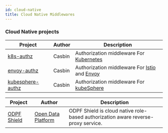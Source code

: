 ```yaml
---
id: cloud-native
title: Cloud Native Middlewares
---
```


### Cloud Native projects

<!--DOCUSAURUS_CODE_TABS-->

<!--Go-->
Project | Author | Description
---- | ---- | ----
[k8s-authz](https://github.com/casbin/k8s-authz) | Casbin | Authorization middleware For [Kubernetes](https://kubernetes.io/)
[envoy-authz](https://github.com/casbin/envoy-authz) | Casbin | Authorization middleware For [Istio](https://istio.io/) and [Envoy](https://envoyproxy.io/)
[kubesphere-authz](https://github.com/casbin/kubesphere-authz) | Casbin | Authorization middleware For [kubeSphere](https://kubesphere.io/)

<!--Node.js-->
Project | Author | Description
---- | ---- | ----
[ODPF Shield](https://github.com/odpf/shield) | [Open Data Platform](https://github.com/odpf) | ODPF Shield is cloud native role-based authorization aware reverse-proxy service. 

<!--END_DOCUSAURUS_CODE_TABS-->
